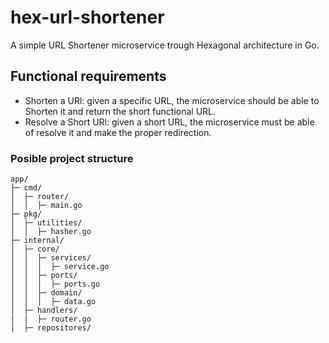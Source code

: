 # hex-url-shortener

A simple URL Shortener microservice trough Hexagonal architecture in Go.

## Functional requirements

- Shorten a URl: given a specific URL, the microservice should be able to Shorten it and return the short functional URL.
- Resolve a Short URl: given a short URL, the microservice must be able of resolve it and make the proper redirection.

### Posible project structure

```
app/
├─ cmd/
│  ├─ router/
│  │  ├─ main.go
├─ pkg/
│  ├─ utilities/
│  │  ├─ hasher.go
├─ internal/
│  ├─ core/
│  │  ├─ services/
│  │  │  ├─ service.go
│  │  ├─ ports/
│  │  │  ├─ ports.go
│  │  ├─ domain/
│  │  │  ├─ data.go
│  ├─ handlers/
|  |  ├─ router.go
│  ├─ repositores/

```
